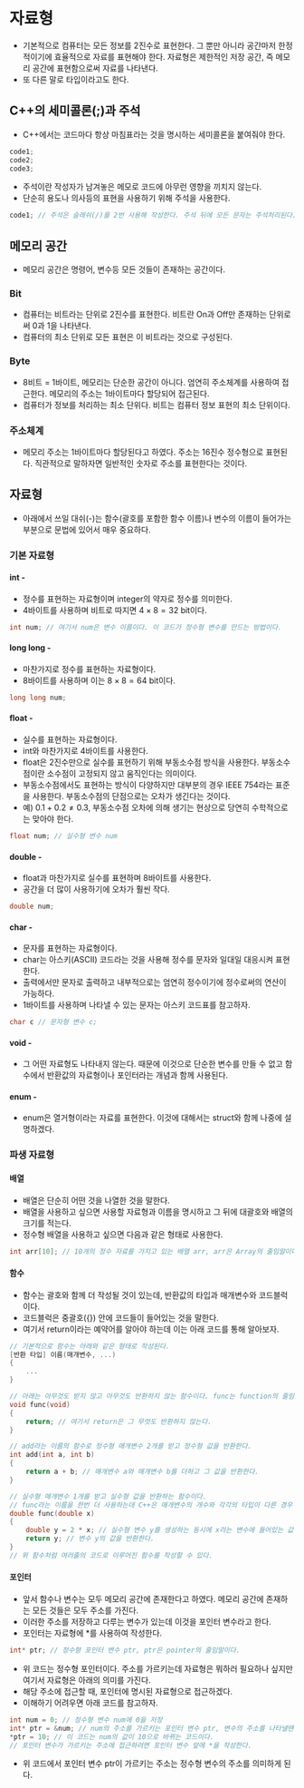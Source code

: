 # 자료형
- 기본적으로 컴퓨터는 모든 정보를 2진수로 표현한다. 그 뿐만 아니라 공간마저 한정적이기에 효율적으로 자료를 표현해야 한다. 자료형은 제한적인 저장 공간, 즉 메모리 공간에 표현함으로써 자료를 나타낸다.
- 또 다른 말로 타입이라고도 한다.
## C++의 세미콜론(;)과 주석
- C++에서는 코드마다 항상 마침표라는 것을 명시하는 세미콜론을 붙여줘야 한다.

```cpp
code1;
code2;
code3;
```

- 주석이란 작성자가 남겨놓은 메모로 코드에 아무런 영향을 끼치지 않는다.
- 단순히 용도나 의사등의 표현을 사용하기 위해 주석을 사용한다.

```cpp
code1; // 주석은 슬래쉬(/)를 2번 사용해 작성한다. 주석 뒤에 모든 문자는 주석처리된다.
```

## 메모리 공간
- 메모리 공간은 명령어, 변수등 모든 것들이 존재하는 공간이다.
### Bit
- 컴퓨터는 비트라는 단위로 2진수를 표현한다. 비트란 On과 Off만 존재하는 단위로써 0과 1을 나타낸다.
- 컴퓨터의 최소 단위로 모든 표현은 이 비트라는 것으로 구성된다.
### Byte
- 8비트 = 1바이트, 메모리는 단순한 공간이 아니다. 엄연히 주소체계를 사용하여 접근한다. 메모리의 주소는 1바이트마다 할당되어 접근된다.
- 컴퓨터가 정보를 처리하는 최소 단위다. 비트는 컴퓨터 정보 표현의 최소 단위이다.
### 주소체계
- 메모리 주소는 1바이트마다 할당된다고 하였다. 주소는 16진수 정수형으로 표현된다. 직관적으로 말하자면 일반적인 숫자로 주소를 표현한다는 것이다.
## 자료형
- 아래에서 쓰일 대쉬(-)는 함수(괄호를 포함한 함수 이름)나 변수의 이름이 들어가는 부분으로 문법에 있어서 매우 중요하다.
### 기본 자료형
#### int -
- 정수를 표현하는 자료형이며 integer의 약자로 정수를 의미한다.
- 4바이트를 사용하며 비트로 따지면 $4 \times 8 = 32$ bit이다.

```cpp
int num; // 여기서 num은 변수 이름이다. 이 코드가 정수형 변수를 만드는 방법이다.
```

#### long long -
- 마찬가지로 정수를 표현하는 자료형이다.
- 8바이트를 사용하며 이는 $8 \times 8 = 64$ bit이다.

```cpp
long long num;
```

#### float -
- 실수를 표현하는 자료형이다.
- int와 마찬가지로 4바이트를 사용한다.
- float은 2진수만으로 실수를 표현하기 위해 부동소수점 방식을 사용한다. 부동소수점이란 소수점이 고정되지 않고 움직인다는 의미이다.
- 부동소수점에서도 표현하는 방식이 다양하지만 대부분의 경우 IEEE 754라는 표준을 사용한다. 부동소수점의 단점으로는 오차가 생긴다는 것이다.
- 예) $0.1 + 0.2 \neq 0.3$, 부동소수점 오차에 의해 생기는 현상으로 당연히 수학적으로는 맞아야 한다.

```cpp
float num; // 실수형 변수 num
```

#### double -
- float과 마찬가지로 실수를 표현하며 8바이트를 사용한다.
- 공간을 더 많이 사용하기에 오차가 훨씬 작다.

```cpp
double num;
```

#### char -
- 문자를 표현하는 자료형이다.
- char는 아스키(ASCII) 코드라는 것을 사용해 정수를 문자와 일대일 대응시켜 표현한다.
- 출력에서만 문자로 출력하고 내부적으로는 엄연히 정수이기에 정수로써의 연산이 가능하다.
- 1바이트를 사용하며 나타낼 수 있는 문자는 아스키 코드표를 참고하자.

```cpp
char c // 문자형 변수 c;
```

#### void -
- 그 어떤 자료형도 나타내지 않는다. 때문에 이것으로 단순한 변수를 만들 수 없고 함수에서 반환값의 자료형이나 포인터라는 개념과 함께 사용된다.
#### enum -
- enum은 열거형이라는 자료를 표현한다. 이것에 대해서는 struct와 함께 나중에 설명하겠다.
### 파생 자료형
#### 배열
- 배열은 단순히 어떤 것을 나열한 것을 말한다.
- 배열을 사용하고 싶으면 사용할 자료형과 이름을 명시하고 그 뒤에 대괄호와 배열의 크기를 적는다.
- 정수형 배열을 사용하고 싶으면 다음과 같은 형태로 사용한다.

```cpp
int arr[10]; // 10개의 정수 자료를 가지고 있는 배열 arr, arr은 Array의 줄임말이다.
```

#### 함수
- 함수는 괄호와 함께 더 작성될 것이 있는데, 반환값의 타입과 매개변수와 코드블럭이다.
- 코드블럭은 중괄호({}) 안에 코드들이 들어있는 것을 말한다.
- 여기서 return이라는 예약어를 알아야 하는데 이는 아래 코드를 통해 알아보자.

```cpp
// 기본적으로 함수는 아래와 같은 형태로 작성된다.
[반환 타입] 이름(매개변수, ...)
{
    ...
}

// 아래는 아무것도 받지 않고 아무것도 반환하지 않는 함수이다. func는 function의 줄임말이다.
void func(void)
{
    return; // 여기서 return은 그 무엇도 반환하지 않는다.
}

// add라는 이름의 함수로 정수형 매개변수 2개를 받고 정수형 값을 반환한다.
int add(int a, int b)
{
    return a + b; // 매개변수 a와 매개변수 b를 더하고 그 값을 반환한다.
}

// 실수형 매개변수 1개를 받고 실수형 값을 반환하는 함수이다.
// func라는 이름을 한번 더 사용하는데 C++은 매개변수의 개수와 각각의 타입이 다른 경우 서로 다른 함수로 취급한다.
double func(double x)
{
    double y = 2 * x; // 실수형 변수 y를 생성하는 동시에 x라는 변수에 들어있는 값에 2를 곱한 후 저장한다.
    return y; // 변수 y의 값을 반환한다.
}
// 위 함수처럼 여러줄의 코드로 이루어진 함수를 작성할 수 있다.
```

#### 포인터
- 앞서 함수나 변수는 모두 메모리 공간에 존재한다고 하였다. 메모리 공간에 존재하는 모든 것들은 모두 주소를 가진다.
- 이러한 주소를 저장하고 다루는 변수가 있는데 이것을 포인터 변수라고 한다.
- 포인터는 자료형에 *를 사용하여 작성한다.

```cpp
int* ptr; // 정수형 포인터 변수 ptr, ptr은 pointer의 줄임말이다.
```

- 위 코드는 정수형 포인터이다. 주소를 가르키는데 자료형은 뭐하러 필요하나 싶지만 여기서 자료형은 아래의 의미를 가진다.
- 해당 주소에 접근할 때, 포인터에 명시된 자료형으로 접근하겠다.
- 이해하기 어려우면 아래 코드를 참고하자.

```cpp
int num = 0; // 정수형 변수 num에 0을 저장
int* ptr = &num; // num의 주소를 가르키는 포인터 변수 ptr, 변수의 주소를 나타낼땐 변수의 이름 앞에 &를 작성한다.
*ptr = 10; // 이 코드는 num의 값이 10으로 바뀌는 코드이다.
// 포인터 변수가 가르키는 주소에 접근하려면 포인터 변수 앞에 *을 작성한다.
```

- 위 코드에서 포인터 변수 ptr이 가르키는 주소는 정수형 변수의 주소를 의미하게 된다.
